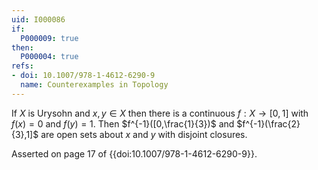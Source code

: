 ```yaml
---
uid: I000086
if:
  P000009: true
then:
  P000004: true
refs:
- doi: 10.1007/978-1-4612-6290-9
  name: Counterexamples in Topology
---
```


If $X$ is Urysohn and $x,y \in X$ then there is a continuous $f:X \rightarrow [0,1]$ with $f(x)=0$ and $f(y)=1$. Then $f^{-1}([0,\frac{1}{3})$ and $f^{-1}(\frac{2}{3},1]$ are open sets about $x$ and $y$ with disjoint closures.

Asserted on page 17 of {{doi:10.1007/978-1-4612-6290-9}}.
